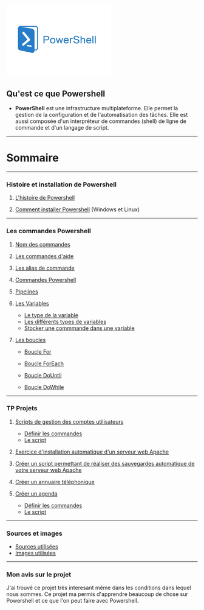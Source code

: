 # ![](Images.md/imagespswh.jpg)

## Qu'est ce que Powershell 
- **PowerShell** est une infrastructure multiplateforme. Elle permet la gestion de la configuration et de l'automatisation des tâches. Elle est aussi composée d'un interpréteur de commandes (shell) de ligne de commande et d'un langage de script.
---

# Sommaire 

----

### Histoire et installation de Powershell
1. [L'histoire de Powershell](https://github.com/Luke859/Linux/blob/main/1-Histoire%20de%20Powershell.md)

2. [Comment installer Powershell](https://github.com/Luke859/Linux/blob/main/2-Comment%20installer%20Powershell%20sur%20Windows%20et%20Linux.md) (Windows et Linux)

----

### Les commandes Powershell 

1. [Nom des commandes](https://github.com/Luke859/Linux/blob/main/3-Nom%20des%20commandes.md)

2. [Les commandes d'aide](https://github.com/Luke859/Linux/blob/main/4-Les%20commandes%20aides.md)

3. [Les alias de commande](https://github.com/Luke859/Linux/blob/main/5-Alias%20des%20commandes.md)

4. [Commandes Powershell](https://github.com/Luke859/Linux/blob/main/6-Commandes%20Powershell.md)
   
5. [Pipelines](https://github.com/Luke859/Linux/blob/main/11-Pipelines.md)

6. [Les Variables](https://github.com/Luke859/Linux/blob/main/7-Variables%2C%20type%2C%20stocker.md)
    
    - [Le type de la variable](https://github.com/Luke859/Linux/blob/main/7-Variables%2C%20type%2C%20stocker.md)
    - [Les différents types de variables](https://github.com/Luke859/Linux/blob/main/7-Variables%2C%20type%2C%20stocker.md)
    - [Stocker une commmande dans une variable](https://github.com/Luke859/Linux/blob/main/7-Variables%2C%20type%2C%20stocker.md)

7. [Les boucles](https://github.com/Luke859/Linux/blob/main/8-Boucles.md)
   - [Boucle For](https://github.com/Luke859/Linux/blob/main/8-Boucles.md)
  
   - [Boucle ForEach](https://github.com/Luke859/Linux/blob/main/8-Boucles.md)
  
   - [Boucle DoUntil](https://github.com/Luke859/Linux/blob/main/8-Boucles.md)
  
   - [Boucle DoWhile](https://github.com/Luke859/Linux/blob/main/8-Boucles.md)

----
### TP Projets 

1. [Scripts de gestion des comptes utilisateurs](https://github.com/Luke859/Linux/blob/main/TP%20Powershell.md/1-TP%20Scripts%20de%20gestion%20des%20comptes%20utilisateurs.md)
    - [Définir les commandes](https://github.com/Luke859/Linux/blob/main/TP%20Powershell.md/1-TP%20Scripts%20de%20gestion%20des%20comptes%20utilisateurs.md)
    - [Le script](https://github.com/Luke859/Linux/blob/main/TP%20Powershell.md/1-TP%20Scripts%20de%20gestion%20des%20comptes%20utilisateurs.md)
   
2. [Exercice d'installation automatique d'un serveur web Apache]()
   
3. [Créer un script permettant de réaliser des sauvegardes automatique de votre serveur web Apache]()
   
4. [Créer un annuaire téléphonique]()
   
5. [Créer un agenda](https://github.com/Luke859/Linux/blob/main/TP%20Powershell.md/2-%20TP%20Cr%C3%A9er%20un%20agenda.md)
    - [Définir les commandes](https://github.com/Luke859/Linux/blob/main/TP%20Powershell.md/2-%20TP%20Cr%C3%A9er%20un%20agenda.md)
    - [Le script](https://github.com/Luke859/Linux/blob/main/TP%20Powershell.md/2-%20TP%20Cr%C3%A9er%20un%20agenda.md)
  
----
### Sources et images
- [Sources utilisées](https://github.com/Luke859/Linux/blob/main/Sources.md/Les%20sources.md)
- [Images utilisées](https://github.com/Luke859/Linux/tree/main/Images.md)

  
----
### Mon avis sur le projet 
J'ai trouvé ce projet très interesant même dans les conditions dans lequel nous sommes. Ce projet ma permis d'apprendre beaucoup de chose sur Powershell et ce que l'on peut faire avec Powershell. 